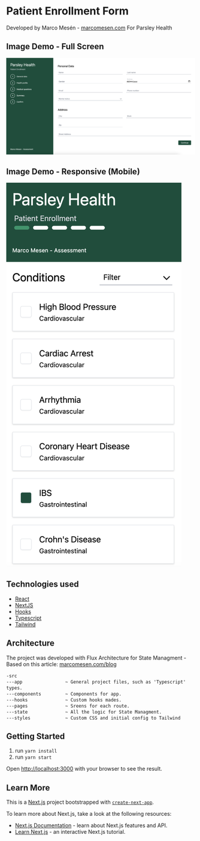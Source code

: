 # Patient Enrollment Form

Developed by Marco Mesén - [marcomesen.com](https://marcomesen.com)
For Parsley Health

## Image Demo - Full Screen

![Full Screen Demo](./demo/demo.png)

## Image Demo - Responsive (Mobile)

![Responsive Demo](./demo/demo-responsive.png)

## Technologies used

- [React](https://reactjs.org/)
- [NextJS](https://nextjs.org/docs)
- [Hooks](https://es.reactjs.org/docs/hooks-intro.html)
- [Typescript](https://www.typescriptlang.org/)
- [Tailwind](https://tailwindcss.com/)

## Architecture

The project was developed with Flux Architecture for State Managment - Based on this article: [marcomesen.com/blog](https://marcomesen.com/blog/state-handling-in-react-with-flux-architecture-using-usecontext-and-usereducer-hook)

```
-src
---app                ~ General project files, such as 'Typescript' types.
---components         ~ Components for app.
---hooks              ~ Custom hooks mades.
---pages              ~ Sreens for each route.
---state              ~ All the logic for State Managment.
---styles             ~ Custom CSS and initial config to Tailwind
```

## Getting Started

1. run `yarn install`
2. run `yarn start`

Open [http://localhost:3000](http://localhost:3000) with your browser to see the result.

## Learn More

This is a [Next.js](https://nextjs.org/) project bootstrapped with [`create-next-app`](https://github.com/vercel/next.js/tree/canary/packages/create-next-app).

To learn more about Next.js, take a look at the following resources:

- [Next.js Documentation]() - learn about Next.js features and API.
- [Learn Next.js](https://nextjs.org/learn) - an interactive Next.js tutorial.
